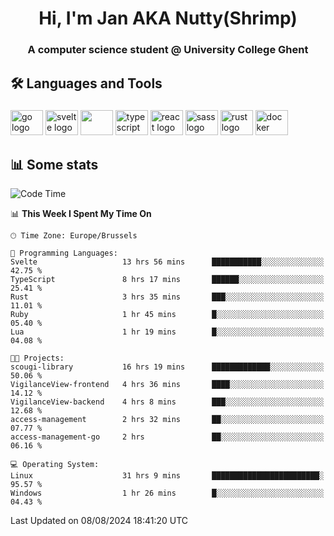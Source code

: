 <h1 align="center">Hi, I'm Jan AKA Nutty(Shrimp)</h1>
<h3 align="center">A computer science student @ University College Ghent</h3>

<h2 align="left">🛠️ Languages and Tools</h2>

###

<div align="left">
  <img src="https://cdn.jsdelivr.net/gh/devicons/devicon/icons/go/go-original.svg" height="40" width="52" alt="go logo"  />
  <img src="https://cdn.jsdelivr.net/gh/devicons/devicon@latest/icons/svelte/svelte-original.svg"  height="40" width="52" alt="svelte logo" />
  <img src="https://cdn.jsdelivr.net/gh/devicons/devicon@latest/icons/tailwindcss/tailwindcss-original.svg" height="40" width="52" />
  <img src="https://cdn.jsdelivr.net/gh/devicons/devicon/icons/typescript/typescript-original.svg" height="40" width="52" alt="typescript logo"  />
  <img src="https://cdn.jsdelivr.net/gh/devicons/devicon/icons/react/react-original.svg" height="40" width="52" alt="react logo"  />
  <img src="https://cdn.jsdelivr.net/gh/devicons/devicon/icons/sass/sass-original.svg" height="40" width="52" alt="sass logo"  />
  <img src="https://cdn.jsdelivr.net/gh/devicons/devicon@latest/icons/rust/rust-original.svg" height="40" width="52" alt="rust logo" />
  <img src="https://cdn.jsdelivr.net/gh/devicons/devicon/icons/docker/docker-original.svg" height="40" width="52" alt="docker logo"  />
</div>

<h2>📊 Some stats</h2>

<!--START_SECTION:waka-->
![Code Time](http://img.shields.io/badge/Code%20Time-4%2C819%20hrs%2042%20mins-blue)

📊 **This Week I Spent My Time On** 

```text
🕑︎ Time Zone: Europe/Brussels

💬 Programming Languages: 
Svelte                   13 hrs 56 mins      ███████████░░░░░░░░░░░░░░   42.75 % 
TypeScript               8 hrs 17 mins       ██████░░░░░░░░░░░░░░░░░░░   25.41 % 
Rust                     3 hrs 35 mins       ███░░░░░░░░░░░░░░░░░░░░░░   11.01 % 
Ruby                     1 hr 45 mins        █░░░░░░░░░░░░░░░░░░░░░░░░   05.40 % 
Lua                      1 hr 19 mins        █░░░░░░░░░░░░░░░░░░░░░░░░   04.08 % 

🐱‍💻 Projects: 
scougi-library           16 hrs 19 mins      █████████████░░░░░░░░░░░░   50.06 % 
VigilanceView-frontend   4 hrs 36 mins       ████░░░░░░░░░░░░░░░░░░░░░   14.12 % 
VigilanceView-backend    4 hrs 8 mins        ███░░░░░░░░░░░░░░░░░░░░░░   12.68 % 
access-management        2 hrs 32 mins       ██░░░░░░░░░░░░░░░░░░░░░░░   07.77 % 
access-management-go     2 hrs               ██░░░░░░░░░░░░░░░░░░░░░░░   06.16 % 

💻 Operating System: 
Linux                    31 hrs 9 mins       ████████████████████████░   95.57 % 
Windows                  1 hr 26 mins        █░░░░░░░░░░░░░░░░░░░░░░░░   04.43 % 
```


 Last Updated on 08/08/2024 18:41:20 UTC
<!--END_SECTION:waka-->
